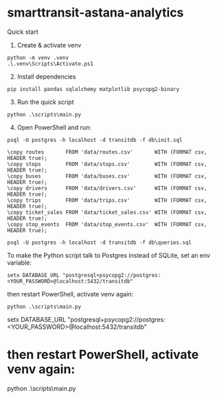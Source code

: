 # smarttransit-astana-analytics
Quick start

1. Create & activate venv
```
python -m venv .venv
.\.venv\Scripts\Activate.ps1
```

2. Install dependencies
```
pip install pandas sqlalchemy matplotlib psycopg2-binary
```

3. Run the quick script
```
python .\scripts\main.py
```

4. Open PowerShell and run:
```
psql -U postgres -h localhost -d transitdb -f db\init.sql

\copy routes       FROM 'data/routes.csv'       WITH (FORMAT csv, HEADER true);
\copy stops        FROM 'data/stops.csv'        WITH (FORMAT csv, HEADER true);
\copy buses        FROM 'data/buses.csv'        WITH (FORMAT csv, HEADER true);
\copy drivers      FROM 'data/drivers.csv'      WITH (FORMAT csv, HEADER true);
\copy trips        FROM 'data/trips.csv'        WITH (FORMAT csv, HEADER true);
\copy ticket_sales FROM 'data/ticket_sales.csv' WITH (FORMAT csv, HEADER true);
\copy stop_events  FROM 'data/stop_events.csv'  WITH (FORMAT csv, HEADER true);

psql -U postgres -h localhost -d transitdb -f db\queries.sql
```

To make the Python script talk to Postgres instead of SQLite, set an env variable:
```
setx DATABASE_URL "postgresql+psycopg2://postgres:<YOUR_PASSWORD>@localhost:5432/transitdb"
```

then restart PowerShell, activate venv again:
```
python .\scripts\main.py
```

setx DATABASE_URL "postgresql+psycopg2://postgres:<YOUR_PASSWORD>@localhost:5432/transitdb"
# then restart PowerShell, activate venv again:
python .\scripts\main.py
